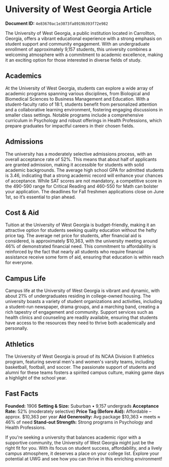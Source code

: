# University of West Georgia Article

**Document ID:** `4e83670ac1e3073fa8919b393f72e982`

The University of West Georgia, a public institution located in Carrollton, Georgia, offers a vibrant educational experience with a strong emphasis on student support and community engagement. With an undergraduate enrollment of approximately 9,157 students, this university combines a welcoming atmosphere with a commitment to academic excellence, making it an exciting option for those interested in diverse fields of study.

## Academics
At the University of West Georgia, students can explore a wide array of academic programs spanning various disciplines, from Biological and Biomedical Sciences to Business Management and Education. With a student-faculty ratio of 18:1, students benefit from personalized attention and a collaborative learning environment, fostering engaging discussions in smaller class settings. Notable programs include a comprehensive curriculum in Psychology and robust offerings in Health Professions, which prepare graduates for impactful careers in their chosen fields.

## Admissions
The university has a moderately selective admissions process, with an overall acceptance rate of 52%. This means that about half of applicants are granted admission, making it accessible for students with solid academic backgrounds. The average high school GPA for admitted students is 3.46, indicating that a strong academic record will enhance your chances of acceptance. While SAT scores are not mandatory, a competitive score in the 490-590 range for Critical Reading and 460-550 for Math can bolster your application. The deadlines for Fall freshmen applications close on June 1st, so it’s essential to plan ahead.

## Cost & Aid
Tuition at the University of West Georgia is budget-friendly, making it an attractive option for students seeking quality education without the hefty price tag. The average net price for students, after financial aid is considered, is approximately $10,363, with the university meeting around 46% of demonstrated financial need. This commitment to affordability is reinforced by the fact that nearly all students who require financial assistance receive some form of aid, ensuring that education is within reach for everyone.

## Campus Life
Campus life at the University of West Georgia is vibrant and dynamic, with about 21% of undergraduates residing in college-owned housing. The university boasts a variety of student organizations and activities, including a student-run newspaper, drama groups, and a marching band, creating a rich tapestry of engagement and community. Support services such as health clinics and counseling are readily available, ensuring that students have access to the resources they need to thrive both academically and personally.

## Athletics
The University of West Georgia is proud of its NCAA Division II athletics program, featuring several men's and women's varsity teams, including basketball, football, and soccer. The passionate support of students and alumni for these teams fosters a spirited campus culture, making game days a highlight of the school year.

## Fast Facts
**Founded:** 1906
**Setting & Size:** Suburban • 9,157 undergrads
**Acceptance Rate:** 52% (moderately selective)
**Price Tag (Before Aid):** Affordable – approx. $10,363 per year
**Aid Generosity:** Avg package $10,363 • meets ≈ 46% of need
**Stand-out Strength:** Strong programs in Psychology and Health Professions.

If you're seeking a university that balances academic rigor with a supportive community, the University of West Georgia might just be the right fit for you. With its focus on student success, affordability, and a lively campus atmosphere, it deserves a place on your college list. Explore your potential at UWG and see how you can thrive in this enriching environment!
